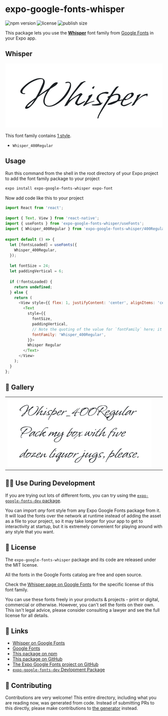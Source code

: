 # expo-google-fonts-whisper

![npm version](https://flat.badgen.net/npm/v/expo-google-fonts-whisper)
![license](https://flat.badgen.net/github/license/expo/google-fonts)
![publish size](https://flat.badgen.net/packagephobia/install/expo-google-fonts-whisper)

This package lets you use the [**Whisper**](https://fonts.google.com/specimen/Whisper) font family from [Google Fonts](https://fonts.google.com/) in your Expo app.

## Whisper

![Whisper](./font-family.png)

This font family contains [1 style](#-gallery).

- `Whisper_400Regular`

## Usage

Run this command from the shell in the root directory of your Expo project to add the font family package to your project
```sh
expo install expo-google-fonts-whisper expo-font
```

Now add code like this to your project
```js
import React from 'react';

import { Text, View } from 'react-native';
import { useFonts } from 'expo-google-fonts-whisper/useFonts';
import { Whisper_400Regular } from 'expo-google-fonts-whisper/400Regular';

export default () => {
  let [fontsLoaded] = useFonts({
    Whisper_400Regular,
  });

  let fontSize = 24;
  let paddingVertical = 6;

  if (!fontsLoaded) {
    return undefined;
  } else {
    return (
      <View style={{ flex: 1, justifyContent: 'center', alignItems: 'center' }}>
        <Text
          style={{
            fontSize,
            paddingVertical,
            // Note the quoting of the value for `fontFamily` here; it expects a string!
            fontFamily: 'Whisper_400Regular',
          }}>
          Whisper Regular
        </Text>
      </View>
    );
  }
};

```

## 🔡 Gallery


||||
|-|-|-|
|![Whisper_400Regular](.//400Regular/Whisper_400Regular.ttf.png)||||


## 👩‍💻 Use During Development

If you are trying out lots of different fonts, you can try using the [`expo-google-fonts-dev` package](https://github.com/freeboub/google-fonts/tree/master/font-packages/dev#readme).

You can import *any* font style from any Expo Google Fonts package from it. It will load the fonts
over the network at runtime instead of adding the asset as a file to your project, so it may take longer
for your app to get to interactivity at startup, but it is extremely convenient
for playing around with any style that you want.

## 📖 License

The `expo-google-fonts-whisper` package and its code are released under the MIT license.

All the fonts in the Google Fonts catalog are free and open source.

Check the [Whisper page on Google Fonts](https://fonts.google.com/specimen/Whisper) for the specific license of this font family.

You can use these fonts freely in your products & projects - print or digital, commercial or otherwise. However, you can't sell the fonts on their own. This isn't legal advice, please consider consulting a lawyer and see the full license for all details.

## 🔗 Links

- [Whisper on Google Fonts](https://fonts.google.com/specimen/Whisper)
- [Google Fonts](https://fonts.google.com/)
- [This package on npm](https://www.npmjs.com/package/expo-google-fonts-whisper)
- [This package on GitHub](https://github.com/freeboub/google-fonts/tree/master/font-packages/whisper)
- [The Expo Google Fonts project on GitHub](https://github.com/freeboub/google-fonts)
- [`expo-google-fonts-dev` Devlopment Package](https://github.com/freeboub/google-fonts/tree/master/font-packages/dev)

## 🤝 Contributing

Contributions are very welcome! This entire directory, including what you are reading now, was generated from code. Instead of submitting PRs to this directly, please make contributions to [the generator](https://github.com/freeboub/google-fonts/tree/master/packages/generator) instead.
